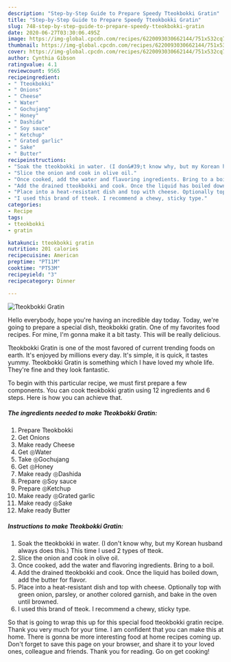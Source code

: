 ```yaml
---
description: "Step-by-Step Guide to Prepare Speedy Tteokbokki Gratin"
title: "Step-by-Step Guide to Prepare Speedy Tteokbokki Gratin"
slug: 748-step-by-step-guide-to-prepare-speedy-tteokbokki-gratin
date: 2020-06-27T03:30:06.495Z
image: https://img-global.cpcdn.com/recipes/6220093030662144/751x532cq70/tteokbokki-gratin-recipe-main-photo.jpg
thumbnail: https://img-global.cpcdn.com/recipes/6220093030662144/751x532cq70/tteokbokki-gratin-recipe-main-photo.jpg
cover: https://img-global.cpcdn.com/recipes/6220093030662144/751x532cq70/tteokbokki-gratin-recipe-main-photo.jpg
author: Cynthia Gibson
ratingvalue: 4.1
reviewcount: 9565
recipeingredient:
- " Tteokbokki"
- " Onions"
- " Cheese"
- " Water"
- " Gochujang"
- " Honey"
- " Dashida"
- " Soy sauce"
- " Ketchup"
- " Grated garlic"
- " Sake"
- " Butter"
recipeinstructions:
- "Soak the tteokbokki in water. (I don&#39;t know why, but my Korean husband always does this.) This time I used 2 types of tteok."
- "Slice the onion and cook in olive oil."
- "Once cooked, add the water and flavoring ingredients. Bring to a boil."
- "Add the drained tteokbokki and cook. Once the liquid has boiled down, add the butter for flavor."
- "Place into a heat-resistant dish and top with cheese. Optionally top with green onion, parsley, or another colored garnish, and bake in the oven until browned."
- "I used this brand of tteok. I recommend a chewy, sticky type."
categories:
- Recipe
tags:
- tteokbokki
- gratin

katakunci: tteokbokki gratin 
nutrition: 201 calories
recipecuisine: American
preptime: "PT11M"
cooktime: "PT53M"
recipeyield: "3"
recipecategory: Dinner

---
```



![Tteokbokki Gratin](https://img-global.cpcdn.com/recipes/6220093030662144/751x532cq70/tteokbokki-gratin-recipe-main-photo.jpg)

Hello everybody, hope you're having an incredible day today. Today, we're going to prepare a special dish, tteokbokki gratin. One of my favorites food recipes. For mine, I'm gonna make it a bit tasty. This will be really delicious.

Tteokbokki Gratin is one of the most favored of current trending foods on earth. It's enjoyed by millions every day. It's simple, it is quick, it tastes yummy. Tteokbokki Gratin is something which I have loved my whole life. They're fine and they look fantastic.




To begin with this particular recipe, we must first prepare a few components. You can cook tteokbokki gratin using 12 ingredients and 6 steps. Here is how you can achieve that.

<!--inarticleads1-->

##### The ingredients needed to make Tteokbokki Gratin:

1. Prepare  Tteokbokki
1. Get  Onions
1. Make ready  Cheese
1. Get  ◎Water
1. Take  ◎Gochujang
1. Get  ◎Honey
1. Make ready  ◎Dashida
1. Prepare  ◎Soy sauce
1. Prepare  ◎Ketchup
1. Make ready  ◎Grated garlic
1. Make ready  ◎Sake
1. Make ready  Butter




<!--inarticleads2-->

##### Instructions to make Tteokbokki Gratin:

1. Soak the tteokbokki in water. (I don&#39;t know why, but my Korean husband always does this.) This time I used 2 types of tteok.
1. Slice the onion and cook in olive oil.
1. Once cooked, add the water and flavoring ingredients. Bring to a boil.
1. Add the drained tteokbokki and cook. Once the liquid has boiled down, add the butter for flavor.
1. Place into a heat-resistant dish and top with cheese. Optionally top with green onion, parsley, or another colored garnish, and bake in the oven until browned.
1. I used this brand of tteok. I recommend a chewy, sticky type.




So that is going to wrap this up for this special food tteokbokki gratin recipe. Thank you very much for your time. I am confident that you can make this at home. There is gonna be more interesting food at home recipes coming up. Don't forget to save this page on your browser, and share it to your loved ones, colleague and friends. Thank you for reading. Go on get cooking!
